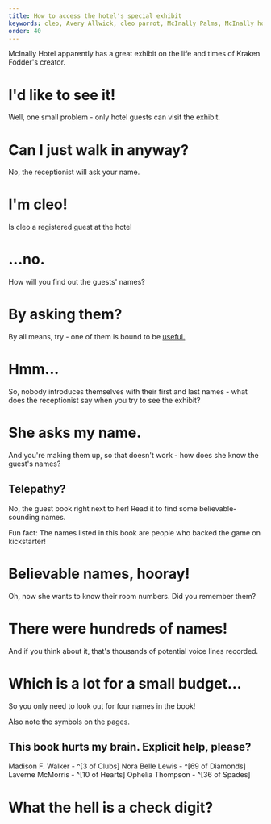 ```yaml
---
title: How to access the hotel's special exhibit
keywords: cleo, Avery Allwick, cleo parrot, McInally Palms, McInally hotel, how to see exhibit cleo
order: 40
---
```


McInally Hotel apparently has a great exhibit on the life and times of Kraken Fodder's creator.  

# I'd like to see it!
Well, one small problem - only hotel guests can visit the exhibit.

# Can I just walk in anyway?
No, the receptionist will ask your name.

# I'm cleo!
Is cleo a registered guest at the hotel

# ...no.
How will you find out the guests' names?

# By asking them?
By all means, try - one of them is bound to be [useful.](hotelguest.md)

# Hmm...
So, nobody introduces themselves with their first and last names - what does the receptionist say when you try to see the exhibit?

# She asks my name.
And you're making them up, so that doesn't work - how does she know the guest's names?

## Telepathy?
No, the guest book right next to her! Read it to find some believable-sounding names.

Fun fact: The names listed in this book are people who backed the game on kickstarter!

# Believable names, hooray!
Oh, now she wants to know their room numbers. Did you remember them?

# There were hundreds of names!
And if you think about it, that's thousands of potential voice lines recorded.

# Which is a lot for a small budget...
So you only need to look out for four names in the book!

Also note the symbols on the pages.

## This book hurts my brain. Explicit help, please?

Madison F. Walker - ^[3 of Clubs]
Nora Belle Lewis - ^[69 of Diamonds]
Laverne McMorris - ^[10 of Hearts]
Ophelia Thompson - ^[36 of Spades]

# What the hell is a check digit?
